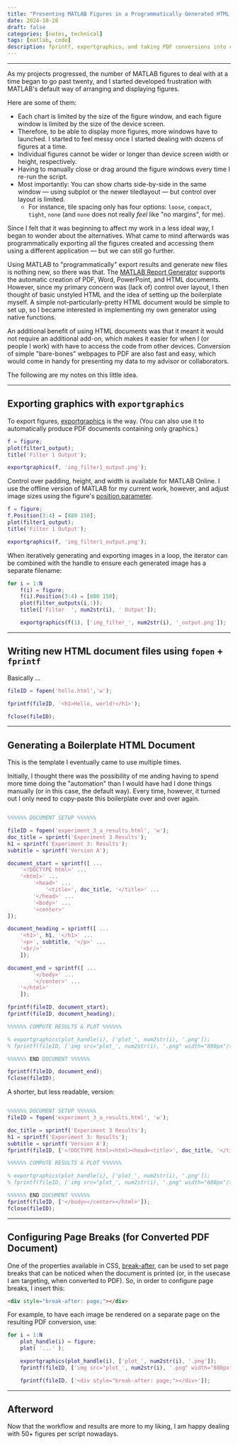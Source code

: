 ```yaml
---
title: "Presenting MATLAB Figures in a Programmatically Generated HTML Document"
date: 2024-10-28
draft: false
categories: [notes, technical]
tags: [matlab, code]
description: fprintf, exportgraphics, and taking PDF conversions into consideration.
---
```


---

As my projects progressed, the number of MATLAB figures to deal with at a time began to go past twenty, and I started developed frustration with MATLAB's default way of arranging and displaying figures. 

Here are some of them:

- Each chart is limited by the size of the figure window, and each figure window is limited by the size of the device screen.
- Therefore, to be able to display more figures, more windows have to launched. I started to feel messy once I started dealing with dozens of figures at a time.
- Individual figures cannot be wider or longer than device screen width or height, respectively.
- Having to manually close or drag around the figure windows every time I re-run the script.
- Most importantly: You can show charts side-by-side in the same window — using subplot or the newer tiledlayout — but control over layout is limited.
    - For instance, tile spacing only has four options: `loose`, `compact`, `tight`, `none` (and `none` does not really *feel* like "no margins", for me).

Since I felt that it was beginning to affect my work in a less ideal way, I began to wonder about the alternatives. What came to mind afterwards was programmatically exporting all the figures created and accessing them using a different application — but we can still go further.

Using MATLAB to "programmatically" export results and generate new files is nothing new, so there was that. The [MATLAB Report Generator](https://www.mathworks.com/help/rptgen/) supports the automatic creation of PDF, Word, PowerPoint, and HTML documents. However, since my primary concern was (lack of) control over layout, I then thought of basic unstyled HTML and the idea of setting up the boilerplate myself. A simple not-particularly-pretty HTML document would be simple to set up, so I became interested in implementing my own generator using native functions.

An additional benefit of using HTML documents was that it meant it would not require an additional add-on, which makes it easier for when I (or people I work) with have to access the code from other devices. Conversion of simple "bare-bones" webpages to PDF are also fast and easy, which would come in handy for presenting my data to my advisor or collaborators.

The following are my notes on this little idea.   

---  

## Exporting graphics with `exportgraphics`
To export figures, [exportgraphics](https://www.mathworks.com/help/matlab/ref/exportgraphics.html) is the way. (You can also use it to automatically produce PDF documents containing only graphics.)

```matlab
f = figure;
plot(filter1_output);
title('Filter 1 Output');

exportgraphics(f, 'img_filter1_output.png');
```

Control over padding, height, and width is available for MATLAB Online. I use the offline version of MATLAB for my current work, however, and adjust image sizes using the figure's [position parameter](https://www.mathworks.com/help/matlab/ref/matlab.ui.figure-properties.html). 

```matlab
f = figure;
f.Position(3:4) = [880 150];
plot(filter1_output);
title('Filter 1 Output');

exportgraphics(f, 'img_filter1_output.png');
```

When iteratively generating and exporting images in a loop, the iterator can be combined with the handle to ensure each generated image has a separate filename:

```matlab
for i = 1:N
    f(i) = figure;
    f(i).Position(3:4) = [880 150];
    plot(filter_outputs(i,:));
    title(['Filter  ', num2str(i), ' Output']);

    exportgraphics(f(1), ['img_filter_', num2str(i), '_output.png']);
```

---  

## Writing new HTML document files using `fopen` + `fprintf`
Basically ...

```matlab
fileID = fopen('hello.html','w');

fprintf(fileID, '<h1>Hello, world!</h1>');

fclose(fileID);
```

---  

## Generating a Boilerplate HTML Document
This is the template I eventually came to use multiple times.

Initially, I thought there was the possibility of me anding having to spend more time doing the "automation" than I would have had I done things manually (or in this case, the default way). Every time, however, it turned out I only need to copy-paste this boilerplate over and over again.

```matlab

%%%%%% DOCUMENT SETUP %%%%%%

fileID = fopen('experiment_3_a_results.html', 'w');
doc_title = sprintf('Experiment 3 Results');
h1 = sprintf('Experiment 3: Results');
subtitle = sprintf('Version A');

document_start = sprintf([ ... 
    '<!DOCTYPE html>' ...
    '<html>' ...
        '<head>' ...
            '<title>', doc_title, '</title>' ...
        '</head>' ...
        '<body>' ...
        '<center>'
]);

document_heading = sprintf([ ...
    '<h1>', h1, '</h1>' ...
    '<p>', subtitle, '</p>' ...
    '<br/>'
    ]);

document_end = sprintf([ ...
        '</body>' ...
        '</center>' ...
    '</html>'
    ]);

fprintf(fileID, document_start);
fprintf(fileID, document_heading);

%%%%%% COMPUTE RESULTS & PLOT %%%%%%

% exportgraphics(plot_handle(i), ['plot_', num2str(i), '.png']);
% fprintf(fileID, ['img src="plot_', num2str(i), '.png" width="880px"/><br/>']);

%%%%%% END DOCUMENT %%%%%%

fprintf(fileID, document_end);
fclose(fileID);
```


A shorter, but less readable, version:
```matlab

%%%%%% DOCUMENT SETUP %%%%%%
fileID = fopen('experiment_3_a_results.html', 'w');

doc_title = sprintf('Experiment 3 Results');
h1 = sprintf('Experiment 3: Results');
subtitle = sprintf('Version A');
fprintf(fileID, ['<!DOCTYPE html><html><head><title>', doc_title, '</title></head><body><center><h1>', h1, '</h1><p>', subtitle, '</p><br/>']);

%%%%%% COMPUTE RESULTS & PLOT %%%%%%

% exportgraphics(plot_handle(i), ['plot_', num2str(i), '.png']);
% fprintf(fileID, ['img src="plot_', num2str(i), '.png" width="880px"/><br/>']);

%%%%%% END DOCUMENT %%%%%%
fprintf(fileID, ['</body></center></html>']);
fclose(fileID);
```

---  

## Configuring Page Breaks (for Converted PDF Document)
One of the properties available in CSS, [break-after](https://developer.mozilla.org/en-US/docs/Web/CSS/break-after), can be used to set page breaks that can be noticed when the document is printed (or, in the usecase I am targeting, when converted to PDF). So, in order to configure page breaks, I insert this:

```html
<div style="break-after: page;"></div>
```

For example, to have each image be rendered on a separate page on the resulting PDF conversion, use:

```matlab
for i = 1:N
    plot_handle(i) = figure;
    plot( '...' );

    exportgraphics(plot_handle(i), ['plot_', num2str(i), '.png']);
    fprintf(fileID, ['img src="plot_', num2str(i), '.png" width="880px"/><br/>']);

    fprintf(fileID, ['<div style="break-after: page;"></div>']);

```

---  

## Afterword
Now that the workflow and results are more to my liking, I am happy dealing with 50+ figures per script nowadays.